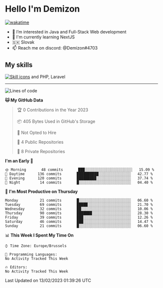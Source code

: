 # Hello I'm Demizon
[![wakatime](https://wakatime.com/badge/user/6ad1949f-d6d7-44f9-9eee-c35e54cc499b.svg)](https://wakatime.com/@6ad1949f-d6d7-44f9-9eee-c35e54cc499b)
- 👀 I’m interested in Java and Full-Stack Web development
- 🌱 I'm currently learning NextJS
- 🇸🇰 Slovak
- 📫 Reach me on discord: @Demizon#4703

## My skills
[![Skill icons](https://skillicons.dev/icons?i=java,js,ts,html,css,react,py,git,docker,linux,mysql,mongo&theme=dark)](https://github.com/Demizon3433) and PHP, Laravel

---

<!--START_SECTION:waka-->
![Lines of code](https://img.shields.io/badge/From%20Hello%20World%20I%27ve%20Written-44%20Thousand%20lines%20of%20code-blue)

**🐱 My GitHub Data** 

> 🏆 0 Contributions in the Year 2023
 > 
> 📦 405 Bytes Used in GitHub's Storage 
 > 
> 🚫 Not Opted to Hire
 > 
> 📜 4 Public Repositories 
 > 
> 🔑 8 Private Repositories  
 > 
**I'm an Early 🐤** 

```text
🌞 Morning       48 commits       ███░░░░░░░░░░░░░░░░░░░░░░   15.09 % 
🌆 Daytime      136 commits       ██████████░░░░░░░░░░░░░░░   42.77 % 
🌃 Evening      120 commits       █████████░░░░░░░░░░░░░░░░   37.74 % 
🌙 Night         14 commits       █░░░░░░░░░░░░░░░░░░░░░░░░   04.40 % 

```
📅 **I'm Most Productive on Thursday** 

```text
Monday          21 commits       █░░░░░░░░░░░░░░░░░░░░░░░░   06.60 % 
Tuesday         69 commits       █████░░░░░░░░░░░░░░░░░░░░   21.70 % 
Wednesday       32 commits       ██░░░░░░░░░░░░░░░░░░░░░░░   10.06 % 
Thursday        90 commits       ███████░░░░░░░░░░░░░░░░░░   28.30 % 
Friday          39 commits       ███░░░░░░░░░░░░░░░░░░░░░░   12.26 % 
Saturday        46 commits       ███░░░░░░░░░░░░░░░░░░░░░░   14.47 % 
Sunday          21 commits       █░░░░░░░░░░░░░░░░░░░░░░░░   06.60 % 

```


📊 **This Week I Spent My Time On** 

```text
⌚︎ Time Zone: Europe/Brussels

💬 Programming Languages: 
No Activity Tracked This Week

🔥 Editors: 
No Activity Tracked This Week

```


 Last Updated on 13/02/2023 01:39:26 UTC
<!--END_SECTION:waka-->
